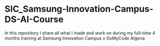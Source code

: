 # SIC_Samsung-Innovation-Campus-DS-AI-Course
In this repository I share all what I made and work on during my full-time 4 months training at Samsung Innovation Campus x GoMyCode Algeria

